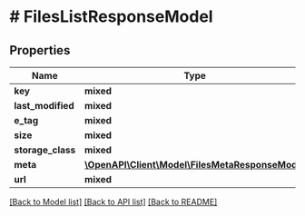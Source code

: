 # # FilesListResponseModel

## Properties

Name | Type | Description | Notes
------------ | ------------- | ------------- | -------------
**key** | **mixed** |  |
**last_modified** | **mixed** |  |
**e_tag** | **mixed** |  |
**size** | **mixed** |  |
**storage_class** | **mixed** |  |
**meta** | [**\OpenAPI\Client\Model\FilesMetaResponseModel**](FilesMetaResponseModel.md) |  |
**url** | **mixed** |  | [optional]

[[Back to Model list]](../../README.md#models) [[Back to API list]](../../README.md#endpoints) [[Back to README]](../../README.md)
